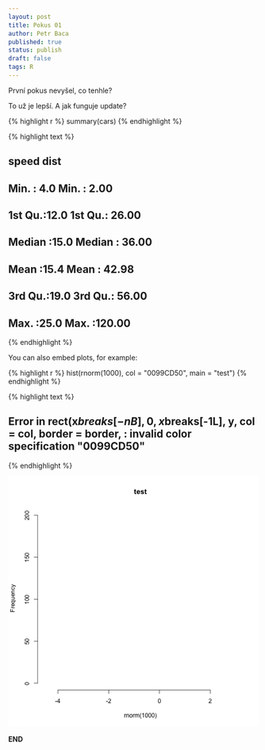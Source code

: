 ```yaml
---
layout: post
title: Pokus 01
author: Petr Baca
published: true
status: publish
draft: false
tags: R
---
```

 
První pokus nevyšel, co tenhle?
 
To už je lepší. A jak funguje update?
 

{% highlight r %}
summary(cars)
{% endhighlight %}



{% highlight text %}
##      speed           dist       
##  Min.   : 4.0   Min.   :  2.00  
##  1st Qu.:12.0   1st Qu.: 26.00  
##  Median :15.0   Median : 36.00  
##  Mean   :15.4   Mean   : 42.98  
##  3rd Qu.:19.0   3rd Qu.: 56.00  
##  Max.   :25.0   Max.   :120.00
{% endhighlight %}
 
You can also embed plots, for example:
 

{% highlight r %}
hist(rnorm(1000), col = "0099CD50", main = "test")
{% endhighlight %}



{% highlight text %}
## Error in rect(x$breaks[-nB], 0, x$breaks[-1L], y, col = col, border = border, : invalid color specification "0099CD50"
{% endhighlight %}

![plot of chunk plot02](/figures/plot02-1.png)
 
__END__
 
